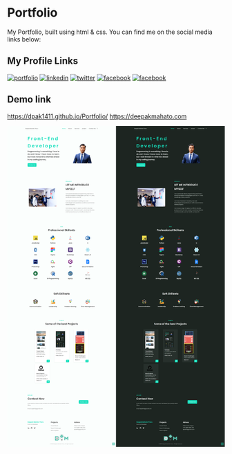 # Portfolio

My Portfolio, built using html & css. You can find me on the social media links below:

## My Profile Links

[![portfolio](https://img.shields.io/badge/portfolio-000?style=for-the-badge&logo=ko-fi&logoColor=white)](https://dpa141.github.io/Portfolio/index.html)
[![linkedin](https://img.shields.io/badge/linkedin-0A66C2?style=for-the-badge&logo=linkedin&logoColor=white)](https://www.linkedin.com/in/dapk141//)
[![twitter](https://img.shields.io/badge/twitter-1DA1F2?style=for-the-badge&logo=twitter&logoColor=white)](https://twitter.com/dapk141/)
[![facebook](https://img.shields.io/badge/facebook-1DA1F2?style=for-the-badge&logo=facebook&logoColor=white)](https://www.facebook.com/dpak141/)
[![facebook](https://img.shields.io/badge/instagram-1DA1F2?style=for-the-badge&logo=instagram&logoColor=white)](https://www.instagram.com/dpak141/)

## Demo link

https://dpak1411.github.io/Portfolio/
https://deepakmahato.com

![App Screenshot](https://github.com/dpak141/portfolio-2023/blob/main/images/portfolio--screenshot.png?raw=true)
